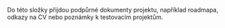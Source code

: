 Do této složky přijdou podpůrné dokumenty projektu, například roadmapa, odkazy na CV nebo poznámky k testovacím projektům.
